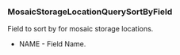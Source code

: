 ### MosaicStorageLocationQuerySortByField
Field to sort by for mosaic storage locations.

- NAME - Field Name.
